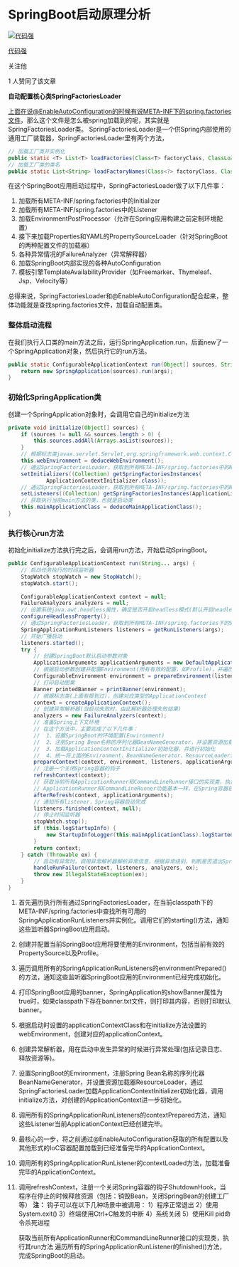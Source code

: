 # SpringBoot启动原理分析

[![代码强](https://pic2.zhimg.com/v2-1097298a4a403c4d588382753c1b89c3_xs.jpg?source=172ae18b)](https://www.zhihu.com/people/jessenqiang)

[代码强](https://www.zhihu.com/people/jessenqiang)

关注他

1 人赞同了该文章

**自动配置核心类SpringFactoriesLoader**

上面在说@EnableAutoConfiguration的时候有说META-INF下的spring.factories文件，那么这个文件是怎么被spring加载到的呢，其实就是SpringFactoriesLoader类。
SpringFactoriesLoader是一个供Spring内部使用的通用工厂装载器，SpringFactoriesLoader里有两个方法，

```java
// 加载工厂类并实例化
public static <T> List<T> loadFactories(Class<T> factoryClass, ClassLoader classLoader) {}
// 加载工厂类的类名
public static List<String> loadFactoryNames(Class<?> factoryClass, ClassLoader classLoader) {}
```

在这个SpringBoot应用启动过程中，SpringFactoriesLoader做了以下几件事：

1. 加载所有META-INF/spring.factories中的Initializer
2. 加载所有META-INF/spring.factories中的Listener
3. 加载EnvironmentPostProcessor（允许在Spring应用构建之前定制环境配置）
4. 接下来加载Properties和YAML的PropertySourceLoader（针对SpringBoot的两种配置文件的加载器）
5. 各种异常情况的FailureAnalyzer（异常解释器）
6. 加载SpringBoot内部实现的各种AutoConfiguration
7. 模板引擎TemplateAvailabilityProvider（如Freemarker、Thymeleaf、Jsp、Velocity等）

总得来说，SpringFactoriesLoader和@EnableAutoConfiguration配合起来，整体功能就是查找spring.factories文件，加载自动配置类。

### 整体启动流程

在我们执行入口类的main方法之后，运行SpringApplication.run，后面new了一个SpringApplication对象，然后执行它的run方法。

```java
public static ConfigurableApplicationContext run(Object[] sources, String[] args) {
    return new SpringApplication(sources).run(args);
}
```

### 初始化SpringApplication类

创建一个SpringApplication对象时，会调用它自己的initialize方法

```java
private void initialize(Object[] sources) {
    if (sources != null && sources.length > 0) {
        this.sources.addAll(Arrays.asList(sources));
    }
    // 根据标志类javax.servlet.Servlet,org.springframework.web.context.ConfigurableWebApplicationContext是否存在，判断是否是web环境
    this.webEnvironment = deduceWebEnvironment();
    // 通过SpringFactoriesLoader，获取到所有META-INF/spring.factories中的ApplicationContextInitializer，并实例化
    setInitializers((Collection) getSpringFactoriesInstances(
            ApplicationContextInitializer.class));
    // 通过SpringFactoriesLoader，获取到所有META-INF/spring.factories中的ApplicationListener，并实例化
    setListeners((Collection) getSpringFactoriesInstances(ApplicationListener.class));
    // 获取执行当前main方法的类，也就是启动类
    this.mainApplicationClass = deduceMainApplicationClass();
}
```

### 执行核心run方法

初始化initialize方法执行完之后，会调用run方法，开始启动SpringBoot。

```java
public ConfigurableApplicationContext run(String... args) {
    // 启动任务执行的时间监听器
    StopWatch stopWatch = new StopWatch();
    stopWatch.start();
    
    ConfigurableApplicationContext context = null;
    FailureAnalyzers analyzers = null;
    // 设置系统java.awt.headless属性，确定是否开启headless模式(默认开启headless模式)
    configureHeadlessProperty();
    // 通过SpringFactoriesLoader，获取到所有META-INF/spring.factories下的SpringApplicationRunListeners并实例化
    SpringApplicationRunListeners listeners = getRunListeners(args);
    // 开始广播启动
    listeners.started();
    try {
        // 创建SpringBoot默认启动参数对象
        ApplicationArguments applicationArguments = new DefaultApplicationArguments(args);
        // 根据启动参数创建并配置Environment(所有有效的配置，如Profile)，并遍历所有的listeners，广播启动环境已准备
        ConfigurableEnvironment environment = prepareEnvironment(listeners,applicationArguments);
        // 打印启动图案
        Banner printedBanner = printBanner(environment);
        // 根据标志类(上面有提到过)，创建对应类型的ApplicationContext
        context = createApplicationContext();
        // 创建异常解析器(当启动失败时，由此解析器处理失败结果)
        analyzers = new FailureAnalyzers(context);
        // 准备Spring上下文环境
        // 在这个方法中，主要完成了以下几件事：
        //  1、设置SpringBoot的环境配置(Environment)
        //  2、注册Spring Bean名称的序列化器BeanNameGenerator，并设置资源加载器ResourceLoader
        //  3、加载ApplicationContextInitializer初始化器，并进行初始化
        //  4、统一将上面的Environment、BeanNameGenerator、ResourceLoader使用默认的Bean注册器进行注册
        prepareContext(context, environment, listeners, applicationArguments,printedBanner);
        // 注册一个关闭Spring容器的钩子
        refreshContext(context);
        // 获取当前所有ApplicationRunner和CommandLineRunner接口的实现类，执行其run方法
        // ApplicationRunner和CommandLineRunner功能基本一样，在Spring容器启动完成时执行，唯一不同的是ApplicationRunner的run方法入参是ApplicationArguments，而CommandLineRunner是String数组
        afterRefresh(context, applicationArguments);
        // 通知所有listener，Spring容器启动完成
        listeners.finished(context, null);
        // 停止时间监听器
        stopWatch.stop();
        if (this.logStartupInfo) {
            new StartupInfoLogger(this.mainApplicationClass).logStarted(getApplicationLog(), stopWatch);
        }
        return context;
    } catch (Throwable ex) {
        // 启动有异常时，调用异常解析器解析异常信息，根据异常级别，判断是否退出Spring容器
        handleRunFailure(context, listeners, analyzers, ex);
        throw new IllegalStateException(ex);
    }
}
```

1. 首先遍历执行所有通过SpringFactoriesLoader，在当前classpath下的META-INF/spring.factories中查找所有可用的SpringApplicationRunListeners并实例化。调用它们的starting()方法，通知这些监听器SpringBoot应用启动。

   

2. 创建并配置当前SpringBoot应用将要使用的Environment，包括当前有效的PropertySource以及Profile。

   

3. 遍历调用所有的SpringApplicationRunListeners的environmentPrepared()的方法，通知这些监听器SpringBoot应用的Environment已经完成初始化。

   

4. 打印SpringBoot应用的banner，SpringApplication的showBanner属性为true时，如果classpath下存在banner.txt文件，则打印其内容，否则打印默认banner。

   

5. 根据启动时设置的applicationContextClass和在initialize方法设置的webEnvironment，创建对应的applicationContext。

   

6. 创建异常解析器，用在启动中发生异常的时候进行异常处理(包括记录日志、释放资源等)。

   

7. 设置SpringBoot的Environment，注册Spring Bean名称的序列化器BeanNameGenerator，并设置资源加载器ResourceLoader，通过SpringFactoriesLoader加载ApplicationContextInitializer初始化器，调用initialize方法，对创建的ApplicationContext进一步初始化。

   

8. 调用所有的SpringApplicationRunListeners的contextPrepared方法，通知这些Listener当前ApplicationContext已经创建完毕。

   

9. 最核心的一步，将之前通过@EnableAutoConfiguration获取的所有配置以及其他形式的IoC容器配置加载到已经准备完毕的ApplicationContext。

   

10. 调用所有的SpringApplicationRunListener的contextLoaded方法，加载准备完毕的ApplicationContext。

    

11. 调用refreshContext，注册一个关闭Spring容器的钩子ShutdownHook，当程序在停止的时候释放资源（包括：销毁Bean，关闭SpringBean的创建工厂等）
    **注：** 钩子可以在以下几种场景中被调用：
    1）程序正常退出
    2）使用System.exit()
    3）终端使用Ctrl+C触发的中断
    4）系统关闭
    5）使用Kill pid命令杀死进程

    获取当前所有ApplicationRunner和CommandLineRunner接口的实现类，执行其run方法
    遍历所有的SpringApplicationRunListener的finished()方法，完成SpringBoot的启动。